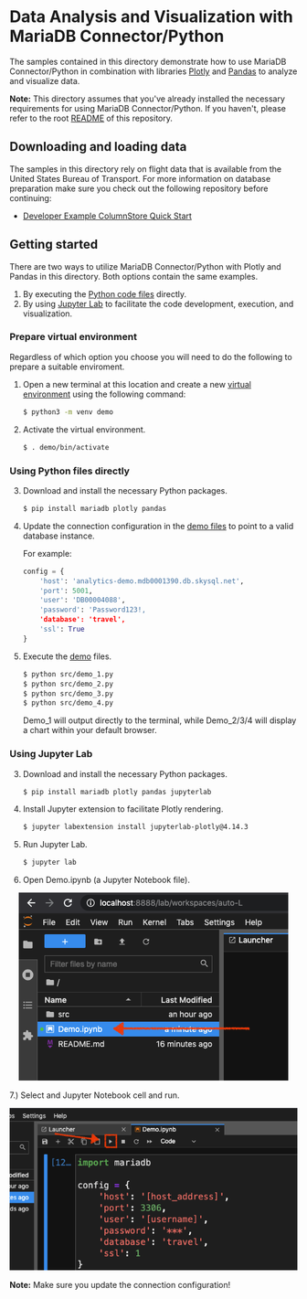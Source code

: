 # Data Analysis and Visualization with MariaDB Connector/Python

The samples contained in this directory demonstrate how to use MariaDB Connector/Python in combination with libraries [Plotly](https://plotly.com/) and [Pandas](https://pandas.pydata.org/) to analyze and visualize data.

**Note:** This directory assumes that you've already installed the necessary requirements for using MariaDB Connector/Python. If you haven't, please refer to the root [README](../../README.md) of this repository.

## Downloading and loading data

The samples in this directory rely on flight data that is available from the United States Bureau of Transport. For more information on database preparation make sure you check out the following repository before continuing:

* [Developer Example ColumnStore Quick Start](https://github.com/mariadb-corporation/dev-example-columnstore-quickstart)

## Getting started

There are two ways to utilize MariaDB Connector/Python with Plotly and Pandas in this directory. Both options contain the same examples.

1. By executing the [Python code files](src) directly.
2. By using [Jupyter Lab](https://jupyterlab.readthedocs.io/en/stable/) to facilitate the code development, execution, and visualization.

### Prepare virtual environment

Regardless of which option you choose you will need to do the following to prepare a suitable enviroment.

1. Open a new terminal at this location and create a new [virtual environment](https://docs.python.org/3/tutorial/venv.html) using the following command:

    ```bash 
    $ python3 -m venv demo
    ```

2. Activate the virtual environment.

    ```bash
    $ . demo/bin/activate
    ```

### Using Python files directly

3. Download and install the necessary Python packages.

    ```bash
    $ pip install mariadb plotly pandas
    ```
4. Update the connection configuration in the [demo files](src) to point to a valid database instance.

    For example:

    ```python
    config = {
        'host': 'analytics-demo.mdb0001390.db.skysql.net',
        'port': 5001,
        'user': 'DB00004088',
        'password': 'Password123!,
        'database': 'travel',
        'ssl': True
    }
    ```

4. Execute the [demo](src) files.

    ```bash
    $ python src/demo_1.py
    $ python src/demo_2.py
    $ python src/demo_3.py
    $ python src/demo_4.py
    ```

    Demo_1 will output directly to the terminal, while Demo_2/3/4 will display a chart within your default browser.

### Using Jupyter Lab

3. Download and install the necessary Python packages.

    ```bash
    $ pip install mariadb plotly pandas jupyterlab
    ```

4. Install Jupyter extension to facilitate Plotly rendering.

    ```bash
    $ jupyter labextension install jupyterlab-plotly@4.14.3
    ```

5. Run Jupyter Lab.

    ```bash
    $ jupyter lab
    ```

6. Open Demo.ipynb (a Jupyter Notebook file).

<p align="center" spacing="10">
    <kbd>
        <img src="../../media/jupyter_notebook.png" />
    </kbd>
</p>

7.) Select and Jupyter Notebook cell and run.

<p align="center" spacing="10">
    <kbd>
        <img src="../../media/run_jupyter_cell.png" />
    </kbd>
</p>

**Note:** Make sure you update the connection configuration! 
